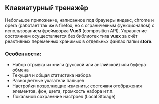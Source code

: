 ## Клавиатурный тренажёр
Небольшое приложение, написанное под браузеры яндекс, chrome и opera (работает так же в firefox, но с ограниченным функционалом) с использованием фреймворка **Vue3** (composition API). Управление состоянием осуществляется без библиотек типа **vuex** за счёт реактивных переменных хранимых в отдельных файлах папки **store**.

### Особенности:

- Набор отрывка из книги (русской или английской) или буфера обмена
- Текущая и общая статистика набора
- Разноцветные указатели пальцев
- Настройки позволяющие изменить: состояния отображения элементов, фон, цвета, громкость набора и т.п.
- Локальной сохранение настроек (Local Storage)
